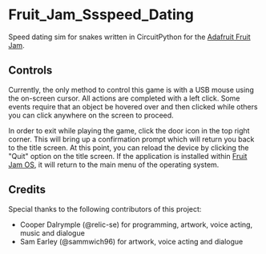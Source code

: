 # Fruit_Jam_Ssspeed_Dating
Speed dating sim for snakes written in CircuitPython for the [Adafruit Fruit Jam](https://www.adafruit.com/product/6200).

## Controls

Currently, the only method to control this game is with a USB mouse using the on-screen cursor. All actions are completed with a left click. Some events require that an object be hovered over and then clicked while others you can click anywhere on the screen to proceed.

In order to exit while playing the game, click the door icon in the top right corner. This will bring up a confirmation prompt which will return you back to the title screen. At this point, you can reload the device by clicking the "Quit" option on the title screen. If the application is installed within [Fruit Jam OS](https://github.com/adafruit/Fruit-Jam-OS), it will return to the main menu of the operating system.

## Credits

Special thanks to the following contributors of this project:
- Cooper Dalrymple (@relic-se) for programming, artwork, voice acting, music and dialogue
- Sam Earley (@sammwich96) for artwork, voice acting and dialogue
